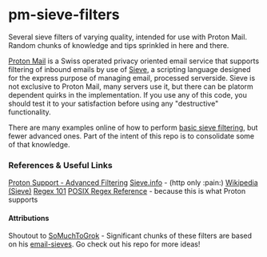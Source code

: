 # pm-sieve-filters
Several sieve filters of varying quality, intended for use with Proton Mail. Random chunks of knowledge and tips sprinkled in here and there.

[Proton Mail](https://proton.me/mail) is a Swiss operated privacy oriented email service that supports filtering of inbound emails by use of [Sieve](https://datatracker.ietf.org/doc/html/rfc5228), a scripting language designed for the express purpose of managing email, processed serverside. Sieve is not exclusive to Proton Mail, many servers use it, but there can be platorm dependent quirks in the implementation. If you use any of this code, you should test it to your satisfaction before using any "destructive" functionality.

There are many examples online of how to perform [basic sieve filtering](https://p5r.uk/blog/2011/sieve-tutorial.html), but fewer advanced ones. Part of the intent of this repo is to consolidate some of that knowledge.

### References & Useful Links
[Proton Support - Advanced Filtering](https://proton.me/support/sieve-advanced-custom-filters)
[Sieve.info](http://sieve.info) - (http only :pain:)
[Wikipedia (Sieve)](https://www.wikipedia.org/wiki/Sieve_(mail_filtering_language))
[Regex 101](https://regex101.com)
[POSIX Regex Reference](https://pubs.opengroup.org/onlinepubs/9699919799/basedefs/V1_chap09.html) - because this is what Proton supports

#### Attributions
Shoutout to [SoMuchToGrok](https://github.com/SoMuchToGrok) - Significant chunks of these filters are based on his [email-sieves](https://github.com/SoMuchToGrok/email-sieves). Go check out his repo for more ideas!
